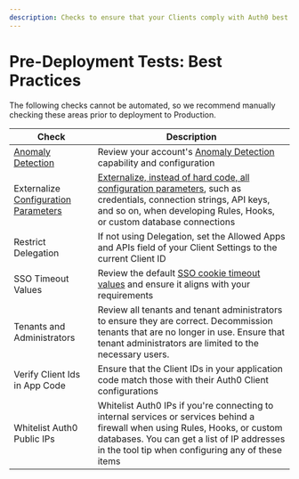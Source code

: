 ```yaml
---
description: Checks to ensure that your Clients comply with Auth0 best practices
---
```


# Pre-Deployment Tests: Best Practices

The following checks cannot be automated, so we recommend manually checking these areas prior to deployment to Production.

| Check | Description |
| ---- | ----------- |
| [Anomaly Detection](/anomaly-detection) | Review your account's [Anomaly Detection](${manage_url}/#/anomaly) capability and configuration |
| Externalize [Configuration Parameters](/connections/database/mysql#4-add-configuration-parameters) | [Externalize, instead of hard code, all configuration parameters](${manage_url}/#/connections/database), such as credentials, connection strings, API keys, and so on, when developing Rules, Hooks, or custom database connections |
| Restrict Delegation | If not using Delegation, set the Allowed Apps and APIs field of your Client Settings to the current Client ID |
| SSO Timeout Values | Review the default [SSO cookie timeout values](${manage_url}/#/account/advanced) and ensure it aligns with your requirements |
| Tenants and Administrators | Review all tenants and tenant administrators to ensure they are correct. Decommission tenants that are no longer in use. Ensure that tenant administrators are limited to the necessary users. |
| Verify Client Ids in App Code | Ensure that the Client IDs in your application code match those with their Auth0 Client configurations |
| Whitelist Auth0 Public IPs | Whitelist Auth0 IPs if you're connecting to internal services or services behind a firewall when using Rules, Hooks, or custom databases. You can get a list of IP addresses in the tool tip when configuring any of these items |